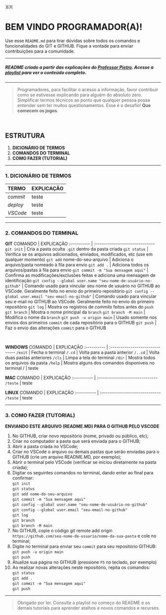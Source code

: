 <!-- Icones dos países. Ao clicar, direciona para nova página ou para o ponto em que a nova linguagem começa
:us:
:es:
:fr:
:it:
:jp: -->
:brazil:
# BEM VINDO PROGRAMADOR(A)!

Use esse `README.md` para tirar dúvidas sobre todos os comandos e funcionalidades do GIT e GITHUB. Fique a vontade para enviar contribuições para a comunidade.
<br>
<hr>

##### README criado a partir das explicações do [Professor Pietro](https://github.com/pietromartinso). Acesse a [playlist](https://youtube.com/playlist?list=PLpaKFn4Q4GMOhOuffvi7VagNib0P325AV) para ver o conteúdo completo.
<hr>

> Programadores, para facilitar o acesso a informação, favor contribuir como se estivesse explicando para alguém do absoluto zero. Simplificar termos técnicos ao ponto que qualquer pessoa possa entender sem ter muitos questionamentos. Esse é o desafio! **Que comecem os jogos**.
<br>

## ESTRUTURA

1.  **DICIONÁRIO DE TERMOS** <!-- Aqui você encontrará uma lista com os principais termos usados durante o uso do GIT e GITHUB e suas respectivas definições.-->
2.  **COMANDOS DO TERMINAL** <!-- Aqui você verá os principais comandos para ajudar você a navegar pelo terminal. --> 
3.  **COMO FAZER (TUTORIAL)** <!-- Aqui você verá exemplos práticos de como executar vários comandos no GIT e no GITHUB. -->

<hr>

### 1. DICIONÁRIO DE TERMOS

TERMO | EXPLICAÇÃO |
:---------- | :------------------------------
*commit* | teste
*deploy* | teste
*VSCode* | teste

<hr>
<h3>2. COMANDOS DO TERMINAL</h3>

**GIT**
COMANDO | EXPLICAÇÃO
:---------- | :------------------------------ 
`git init` | Cria a pasta oculta `.git` dentro da pasta criada
`git status` | Verifica se os arquivos adicionados, enviados, modificados, etc (use em qualquer momento)
`git add` nome-do-seu-arquivo | Adiciona o arquivo/pasta nomeado à fila para envio
`git add .` | Adiciona todos os arquivos/pastas à fila para envio
`git commit -m "Sua mensagem aqui"` | Confirma as modificações/exclusões feitas e adiciona uma mensagem de identificação
`git config --global user.name "seu-nome-de-usuário-no-github"` | Comando usado para vincular seu nome de usuário no GITHUB ao VSCode. Geralmente feito no envio do primeiro repositório
`git config --global user.email "seu-email-no-github"` | Comando usado para vincular seu e-mail no GITHUB ao VSCode. Geralmente feito no envio do primeiro repositório
`git log` | Mostra os registros de *commits* feitos antes do `push` 
`git branch` | Mostra o nome principal da `branch`
`git branch -M main` | Modifica o nome da `branch`
`git push -u origin main` | Usado somente nos envios dos primeiros `commit` de cada repositório para o GITHUB
`git push` | Faz o envio das alterações `commit` para o GITHUB

<br>

**WINDOWS**
COMANDO | EXPLICAÇÃO
:---------- | :------------------------------ 
`/exit` | Fecha o terminal
`/.cd` | Volta para a pasta anterior
`/..cd` | Volta duas pastas anteriores
`/cls` | Limpa a tela do terminal
`/dir` | Mostra todos os arquivos da pasta
`/help` | Mostra alguns dos comandos disponiveis no terminal 
/ | teste
<br>

**MAC**
COMANDO | EXPLICAÇÃO
:---------- | :------------------------------ 
`/teste` | teste
<br>

**LINUX**
COMANDO | EXPLICAÇÃO
:---------- | :------------------------------ 
`/teste` | teste

<hr>

### 3. COMO FAZER (TUTORIAL)

**ENVIANDO ESTE ARQUIVO (README.MD) PARA O GITHUB PELO VSCODE**

1.  No GITHUB, criar novo repositório (nome, privado ou público, etc);
2.  Criar no computador a pasta que será enviada para o GITHUB;
3.  Abrir a pasta criada no VSCode;
4.  Criar no VSCode o arquivo ou demais pastas que serão enviadas para o GITHUB (crie um arquivo README.MD, por exemplo);
5.  Abrir o terminal pelo VSCode (verificar se iniciou diretamente na pasta criada);
6.  Digitar os seguintes comandos no terminal, dando enter ao final para confirmar: <br>
   `git init`<br>
   `git status`<br>
   `git add nome-do-seu-arquivo`<br>
   `git commit -m "Sua mensagem aqui"`<br>
   `git config --global user.name "seu-nome-de-usuário-no-github"`<br>
   `git config --global user.email "seu-email-no-github"`<br>
   `git log`<br>
   `git branch`<br>
   `git branch -M main`<br>
7.  No GITHUB, copie o código git remote add origin `https://github.com/seu-nome-de-usuario/nome-da-sua-pasta` e cole no terminal;
8.  Digite no terminal para enviar seu `commit` para seu repositório GITHUB: <br>
   `git push -u origin main`<br>
   `git push`
9.  Atualize sua página no GITHUB (pressione `F5` no teclado, por exemplo)
10. Ao realizar novas alterações neste repositório, repita os comandos: <br>
   `git status`<br> 
   `git add .`<br>
   `git commit -m "Sua mensagem aqui"`<br>
   `git push`<br>

<hr>

> Obrigado por ler. Consulte a playlist no começo do README e os demais tutoriais para aprender atalhos e novos comandos e recursos.